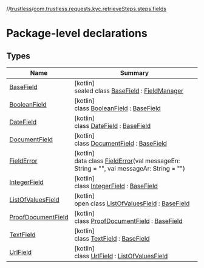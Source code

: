 //[trustless](../../index.md)/[com.trustless.requests.kyc.retrieveSteps.steps.fields](index.md)

# Package-level declarations

## Types

| Name | Summary |
|---|---|
| [BaseField](-base-field/index.md) | [kotlin]<br>sealed class [BaseField](-base-field/index.md) : [FieldManager](../com.trustless.requests.kyc.retrieveSteps.steps.wrapper/-field-manager/index.md) |
| [BooleanField](-boolean-field/index.md) | [kotlin]<br>class [BooleanField](-boolean-field/index.md) : [BaseField](-base-field/index.md) |
| [DateField](-date-field/index.md) | [kotlin]<br>class [DateField](-date-field/index.md) : [BaseField](-base-field/index.md) |
| [DocumentField](-document-field/index.md) | [kotlin]<br>class [DocumentField](-document-field/index.md) : [BaseField](-base-field/index.md) |
| [FieldError](-field-error/index.md) | [kotlin]<br>data class [FieldError](-field-error/index.md)(val messageEn: String = &quot;&quot;, val messageAr: String = &quot;&quot;) |
| [IntegerField](-integer-field/index.md) | [kotlin]<br>class [IntegerField](-integer-field/index.md) : [BaseField](-base-field/index.md) |
| [ListOfValuesField](-list-of-values-field/index.md) | [kotlin]<br>open class [ListOfValuesField](-list-of-values-field/index.md) : [BaseField](-base-field/index.md) |
| [ProofDocumentField](-proof-document-field/index.md) | [kotlin]<br>class [ProofDocumentField](-proof-document-field/index.md) : [BaseField](-base-field/index.md) |
| [TextField](-text-field/index.md) | [kotlin]<br>class [TextField](-text-field/index.md) : [BaseField](-base-field/index.md) |
| [UrlField](-url-field/index.md) | [kotlin]<br>class [UrlField](-url-field/index.md) : [ListOfValuesField](-list-of-values-field/index.md) |

